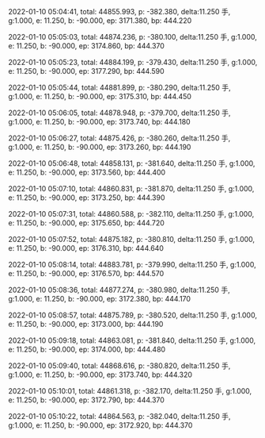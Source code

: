 2022-01-10 05:04:41, total: 44855.993, p: -382.380, delta:11.250 手, g:1.000, e: 11.250, b: -90.000, ep: 3171.380, bp: 444.220

2022-01-10 05:05:03, total: 44874.236, p: -380.100, delta:11.250 手, g:1.000, e: 11.250, b: -90.000, ep: 3174.860, bp: 444.370

2022-01-10 05:05:23, total: 44884.199, p: -379.430, delta:11.250 手, g:1.000, e: 11.250, b: -90.000, ep: 3177.290, bp: 444.590

2022-01-10 05:05:44, total: 44881.899, p: -380.290, delta:11.250 手, g:1.000, e: 11.250, b: -90.000, ep: 3175.310, bp: 444.450

2022-01-10 05:06:05, total: 44878.948, p: -379.700, delta:11.250 手, g:1.000, e: 11.250, b: -90.000, ep: 3173.740, bp: 444.180

2022-01-10 05:06:27, total: 44875.426, p: -380.260, delta:11.250 手, g:1.000, e: 11.250, b: -90.000, ep: 3173.260, bp: 444.190

2022-01-10 05:06:48, total: 44858.131, p: -381.640, delta:11.250 手, g:1.000, e: 11.250, b: -90.000, ep: 3173.560, bp: 444.400

2022-01-10 05:07:10, total: 44860.831, p: -381.870, delta:11.250 手, g:1.000, e: 11.250, b: -90.000, ep: 3173.250, bp: 444.390

2022-01-10 05:07:31, total: 44860.588, p: -382.110, delta:11.250 手, g:1.000, e: 11.250, b: -90.000, ep: 3175.650, bp: 444.720

2022-01-10 05:07:52, total: 44875.182, p: -380.810, delta:11.250 手, g:1.000, e: 11.250, b: -90.000, ep: 3176.310, bp: 444.640

2022-01-10 05:08:14, total: 44883.781, p: -379.990, delta:11.250 手, g:1.000, e: 11.250, b: -90.000, ep: 3176.570, bp: 444.570

2022-01-10 05:08:36, total: 44877.274, p: -380.980, delta:11.250 手, g:1.000, e: 11.250, b: -90.000, ep: 3172.380, bp: 444.170

2022-01-10 05:08:57, total: 44875.789, p: -380.520, delta:11.250 手, g:1.000, e: 11.250, b: -90.000, ep: 3173.000, bp: 444.190

2022-01-10 05:09:18, total: 44863.081, p: -381.840, delta:11.250 手, g:1.000, e: 11.250, b: -90.000, ep: 3174.000, bp: 444.480

2022-01-10 05:09:40, total: 44868.616, p: -380.820, delta:11.250 手, g:1.000, e: 11.250, b: -90.000, ep: 3173.740, bp: 444.320

2022-01-10 05:10:01, total: 44861.318, p: -382.170, delta:11.250 手, g:1.000, e: 11.250, b: -90.000, ep: 3172.790, bp: 444.370

2022-01-10 05:10:22, total: 44864.563, p: -382.040, delta:11.250 手, g:1.000, e: 11.250, b: -90.000, ep: 3172.920, bp: 444.370